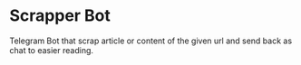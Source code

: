 # Scrapper Bot


Telegram Bot that scrap article or content of the given url and send back as chat to easier reading.
